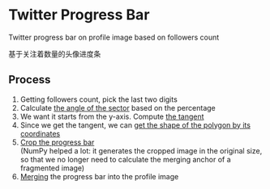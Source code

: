 # Twitter Progress Bar

Twitter progress bar on profile image based on followers count

基于关注着数量的头像进度条

## Process

1. Getting followers count, pick the last two digits
2. Calculate [the angle of the sector](coord.py#L7) based on the percentage
3. We want it starts from the y-axis. Compute [the tangent](coord.py#L11)
4. Since we get the tangent, we can [get the shape of the polygon by its coordinates](coord.py#L27)
5. [Crop the progress bar](image.py#L16)<br>(NumPy helped a lot: it generates the cropped image in the original size, so that we no longer need to calculate the merging anchor of a fragmented image)
6. [Merging](image.py#L50) the progress bar into the profile image
